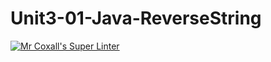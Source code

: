 # Unit3-01-Java-ReverseString

[![Mr Coxall's Super Linter](https://github.com/ICS4U-Programming-JaydinM/Unit3-01-Java-ReverseString/workflows/Mr%20Coxall's%20Super%20Linter/badge.svg)](https://github.com/ICS4U-Programming-JaydinM/Unit3-01-Java-ReverseString/actions/)